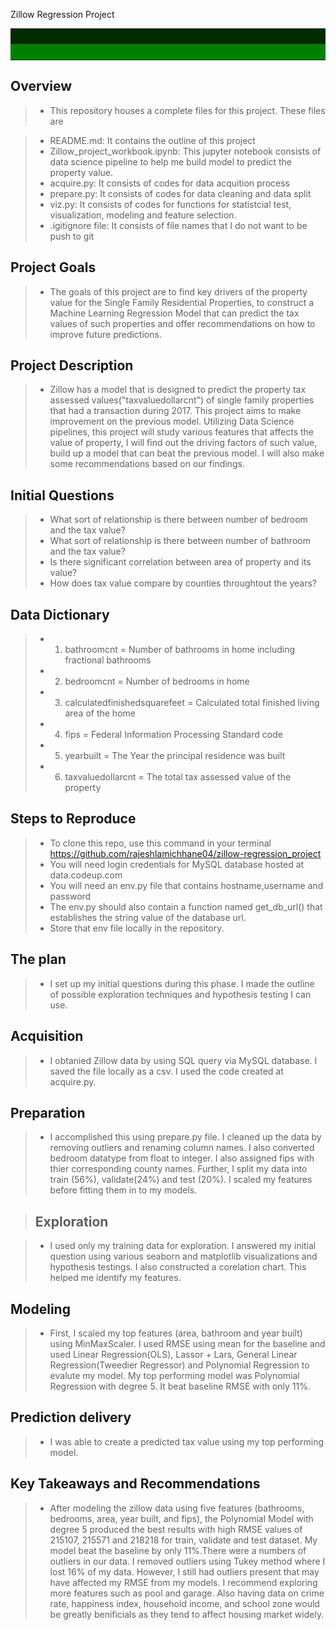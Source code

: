 Zillow Regression Project

<hr style="border-top: 50px groove green; margin-top: 1px; margin-bottom: 1px"></hr>

## Overview

> - This repository houses a complete files for this project. These files are

> -  README.md: It contains the outline of this project
> -  Zillow_project_workbook.ipynb: This jupyter notebook consists of data science pipeline to help me build model to predict the property value.
> -  acquire.py: It consists of codes for data acquition process
> -  prepare.py: It consists of codes for data cleaning and data split
> -  viz.py: It consists of codes for functions for statistcial test, visualization, modeling and feature selection.
> -  .igitignore file: It consists of file names that I do not want to be push to git

## Project Goals

> - The goals of this project are to find key drivers of the property value for the Single Family Residential Properties, to construct a Machine Learning Regression Model that can predict the tax values of such properties and offer recommendations on how to improve future predictions.

## Project Description

> -  Zillow has a model that is designed to predict the property tax assessed values("taxvaluedollarcnt") of single family properties that had a transaction during 2017. This project aims to make improvement on the previous model. Utilizing Data Science pipelines, this project will study various features that affects the value of property, I will find out the driving factors of such value, build up a model that can beat the previous model. I will also make some recommendations based on our findings.

## Initial Questions

> -  What sort of relationship is there between number of bedroom and the tax value?
> -  What sort of relationship is there between number of bathroom and the tax value?
> -  Is there significant correlation between area of property and its value?
> -  How does tax value compare by counties throughtout the years?

## Data Dictionary

> - 1. bathroomcnt = Number of bathrooms in home including fractional bathrooms
> - 2. bedroomcnt = Number of bedrooms in home
> - 3. calculatedfinishedsquarefeet	= Calculated total finished living area of the home
> - 4. fips = Federal Information Processing Standard code
> - 5. yearbuilt = The Year the principal residence was built
> - 6. taxvaluedollarcnt = The total tax assessed value of the property


## Steps to Reproduce

> -  To clone this repo, use this command in your terminal https://github.com/rajeshlamichhane04/zillow-regression_project
> -  You will need login credentials for MySQL database hosted at data.codeup.com
> -  You will need an env.py file that contains hostname,username and password
> -  The env.py should also contain a function named get_db_url() that establishes the string value of the database url.
> -  Store that env file locally in the repository.

## The plan

> - I set up my initial questions during this phase. I made the outline of possible exploration techniques and hypothesis testing I can use.

##  Acquisition

> - I obtanied Zillow data by using SQL query via MySQL database. I saved the file locally as a csv. I used the code created at acquire.py.

## Preparation

> - I accomplished this using prepare.py file. I cleaned up the data by removing outliers and renaming column names. I also converted bedroom datatype from float to integer. I also assigned fips with thier corresponding county names. Further, I split my data into train (56%), validate(24%) and test (20%). I scaled my features before fitting them in to my models.

> ##  Exploration

> - I used only my training data for exploration. I answered my initial question using various seaborn and matplotlib visualizations and hypothesis testings. I also constructed a corelation chart. This helped me identify my features.

##  Modeling

> - First, I scaled my top features (area, bathroom and year built) using MinMaxScaler. I used RMSE using mean for the baseline and used Linear Regression(OLS), Lassor + Lars, General Linear Regression(Tweedier Regressor) and Polynomial Regression to evalute my model. My top performing model was Polynomial Regression with degree 5. It beat baseline RMSE with only 11%.

## Prediction delivery

> - I was able to create a predicted tax value using my top performing model.

## Key Takeaways and Recommendations

> - After modeling the zillow data using five features (bathrooms, bedrooms, area, year built, and fips), the Polynomial Model with degree 5 produced the best results with high RMSE values of 215107, 215571 and 218218 for train, validate and test dataset. My model beat the baseline by only 11%.There were a numbers of outliers in our data. I removed outliers using Tukey method where I lost 16% of my data. However, I still had outliers present that may have affected my RMSE from my models. I recommend exploring more features such as pool and garage. Also having data on crime rate, happiness index, household income, and school zone would be greatly benificials as they tend to affect housing market widely.
